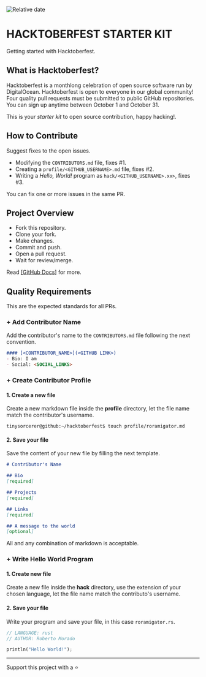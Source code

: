 ![Relative date](https://img.shields.io/date/1633060800?color=9C4668&label=starts&style=for-the-badge)

# HACKTOBERFEST STARTER KIT

Getting started with Hacktoberfest.

## What is Hacktoberfest?

Hacktoberfest is a monthlong celebration of open source software run by DigitalOcean.
Hacktoberfest is open to everyone in our global community!
Four quality pull requests must be submitted to public GitHub repositories.
You can sign up anytime between October 1 and October 31.

This is your *starter kit* to open source contribution, happy hacking!.

## How to Contribute

Suggest fixes to the open issues.

- Modifying the `CONTRIBUTORS.md` file, fixes #1.
- Creating a `profile/<GITHUB_USERNAME>.md` file, fixes #2.
- Writing a *Hello, World!* program as `hack/<GITHUB_USERNAME>.xx>`, fixes #3.

You can fix one or more issues in the same PR.

## Project Overview

- Fork this repository.
- Clone your fork.
- Make changes.
- Commit and push.
- Open a pull request.
- Wait for review/merge.

Read [[GitHub Docs]](https://docs.github.com/en/get-started/exploring-projects-on-github/finding-ways-to-contribute-to-open-source-on-github) for more.

## Quality Requirements

This are the expected standards for all PRs.

### + Add Contributor Name

Add the contributor's name to the `CONTRIBUTORS.md` file following the next convention.

```markdown
#### [<CONTRIBUTOR_NAME>](<GITHUB LINK>)
- Bio: I am
- Social: <SOCIAL_LINKS>
```

### + Create Contributor Profile

#### 1. Create a new file

Create a new markdown file inside the **profile** directory, let the file name match the contributor's username.

```console
tinysorcerer@github:~/hacktoberfest$ touch profile/roramigator.md
```

#### 2. Save your file

Save the content of your new file by filling the next template.

```markdown
# Contributor's Name

## Bio
[required]

## Projects
[required]

## Links
[required]

## A message to the world
[optional]
```

All and any combination of markdown is acceptable.

### + Write Hello World Program

#### 1. Create new file

Create a new file inside the **hack** directory, use the extension of your chosen language, let the file name match the contributo's username.

#### 2. Save your file

Write your program and save your file, in this case `roramigator.rs`.

```rust
// LANGUAGE: rust
// AUTHOR: Roberto Morado

println("Hello World!");
```

---

Support this project with a :star:
